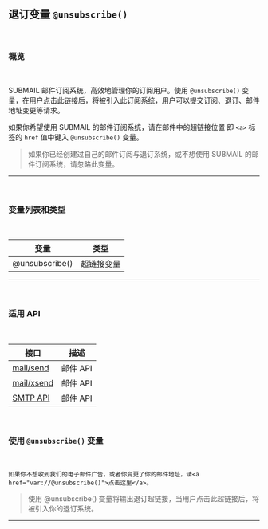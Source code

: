 ##  退订变量 `@unsubscribe()`

<br>

### **概览**

<br>

SUBMAIL 邮件订阅系统，高效地管理你的订阅用户。使用 `@unsubscribe()` 变量，在用户点击此链接后，将被引入此订阅系统，用户可以提交订阅、退订、邮件地址变更等请求。

如果你希望使用 SUBMAIL 的邮件订阅系统，请在邮件中的超链接位置 即 `<a>` 标签的 `href` 值中键入 `@unsubscribe()` 变量。

> 如果你已经创建过自己的邮件订阅与退订系统，或不想使用 SUBMAIL 的邮件订阅系统，请忽略此变量。

---

<br>

### **变量列表和类型**

<br>


| 变量           | 类型       |
| -------------- | ---------- |
| @unsubscribe() | 超链接变量 |

---

<br>

### **适用 API**

<br>

| 接口                                                     | 描述     |
| -------------------------------------------------------- | -------- |
| [mail/send](https://www.mysubmail.com/documents/4MfRT2)  | 邮件 API |
| [mail/xsend](https://www.mysubmail.com/documents/Vu8Qh3) | 邮件 API |
| [SMTP API](https://www.mysubmail.com/documents/2cpYo2)   | 邮件 API |

<br>

### **使用 `@unsubscribe()` 变量**

<br>

`如果你不想收到我们的电子邮件广告，或者你变更了你的邮件地址，请<a href="var://@unsubscribe()">点击这里</a>。`

> 使用 @unsubscribe() 变量将输出退订超链接，当用户点击此超链接后，将被引入你的退订系统。

------